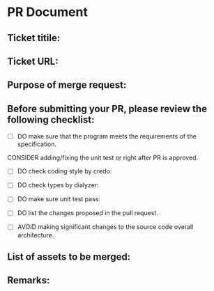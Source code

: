 # PR Document

## Ticket titile:

## Ticket URL:

## Purpose of merge request:

## Before submitting your PR, please review the following checklist:

- [ ] DO make sure that the program meets the requirements of the specification.

CONSIDER adding/fixing the unit test or right after PR is approved.
- [ ] DO check coding style by credo:

- [ ] DO check types by dialyzer:

- [ ] DO make sure unit test pass:

- [ ] DO list the changes proposed in the pull request.

- [ ] AVOID making significant changes to the source code overall architecture.

## List of assets to be merged:

## Remarks:
